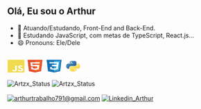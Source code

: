 ## Olá, Eu sou o Arthur

- 🔭 Atuando/Estudando, Front-End and Back-End.
- 🌱 Estudando JavaScript, com metas de TypeScript, React.js...
- 😄 Pronouns: Ele/Dele

<div style="display: inline_block"><br>
  <img align="center" alt="Art-Js" height="30" width="40" src="https://raw.githubusercontent.com/devicons/devicon/master/icons/javascript/javascript-plain.svg">
  <!--<img align="center" alt="Art-Ts" height="30" width="40" src="https://raw.githubusercontent.com/devicons/devicon/master/icons/typescript/typescript-plain.svg">-->
  <!--<img align="center" alt="Art-React" height="30" width="40" src="https://raw.githubusercontent.com/devicons/devicon/master/icons/react/react-original.svg">-->
  <img align="center" alt="Art-HTML" height="30" width="40" src="https://raw.githubusercontent.com/devicons/devicon/master/icons/html5/html5-original.svg">
  <img align="center" alt="Art-CSS" height="30" width="40" src="https://raw.githubusercontent.com/devicons/devicon/master/icons/css3/css3-original.svg">
  <img align="center" alt="Art-Python" height="30" width="40" src="https://raw.githubusercontent.com/devicons/devicon/master/icons/python/python-original.svg">
</div>
<br>
<div>
 <img height="180em" alt="Artzx_Status" src="https://github-readme-stats.vercel.app/api?username=Artzx005&show_icons=true&theme=tokyonight"/>
<img height="180em" alt="Artzx_Status" src="https://github-readme-stats.vercel.app/api/top-langs/?username=Artzx005&hide_progress=&theme=tokyonight"/>
</div>
<br>
<div>
   <a href = "mailto:arthurtrabalho791@gmail.com"><img alt="arthurtrabalho791@gmail.com" src="https://img.shields.io/badge/-Gmail-%23333?style=for-the-badge&logo=gmail&logoColor=white" target="_blank"></a>
  <a href="https://www.linkedin.com/in/arthur-ramos-a7149a261?utm_source=share&utm_campaign=share_via&utm_content=profile&utm_medium=android_app" target="_blank"><img alt="Linkedin_Arthur" src="https://img.shields.io/badge/-LinkedIn-%230077B5?style=for-the-badge&logo=linkedin&logoColor=white" target="_blank"></a>
  
</div>
